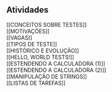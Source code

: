 ## Atividades 

[[CONCEITOS SOBRE TESTES]]   
[[MOTIVAÇÕES]]  
[[VAGAS]]  
[[TIPOS DE TESTE]]    
[[HISTÓRICO E EVOLUÇÃO]]  
[[HELLO, WORLD TESTS!]]  
[[ESTENDENDO A CALCULADORA (1)]]  
[[ESTENDENDO A CALCULADORA (2)]]  
[[MANIPULAÇÃO DE STRINGS]]  
[[LISTAS DE TAREFAS]]  
